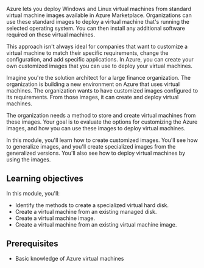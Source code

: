 Azure lets you deploy Windows and Linux virtual machines from standard virtual machine images available in Azure Marketplace. Organizations can use these standard images to deploy a virtual machine that's running the selected operating system. You can then install any additional software required on these virtual machines. 

This approach isn't always ideal for companies that want to customize a virtual machine to match their specific requirements, change the configuration, and add specific applications. In Azure, you can create your own customized images that you can use to deploy your virtual machines.

Imagine you're the solution architect for a large finance organization. The organization is building a new environment on Azure that uses virtual machines. The organization wants to have customized images configured to its requirements. From those images, it can create and deploy virtual machines.

The organization needs a method to store and create virtual machines from these images. Your goal is to evaluate the options for customizing the Azure images, and how you can use these images to deploy virtual machines.

In this module, you'll learn how to create customized images. You'll see how to generalize images, and you'll create specialized images from the generalized versions. You'll also see how to deploy virtual machines by using the images.

## Learning objectives

In this module, you'll:

- Identify the methods to create a specialized virtual hard disk.
- Create a virtual machine from an existing managed disk.
- Create a virtual machine image.
- Create a virtual machine from an existing virtual machine image.

## Prerequisites

- Basic knowledge of Azure virtual machines
